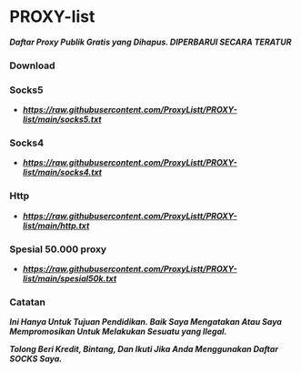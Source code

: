 # PROXY-list
***Daftar Proxy Publik Gratis yang Dihapus. DIPERBARUI SECARA TERATUR***

<h3 align="left">Download</h3>

<h3 align="left">Socks5</h3>

- ***https://raw.githubusercontent.com/ProxyListt/PROXY-list/main/socks5.txt***
<h3 align="left">Socks4</h3>

- ***https://raw.githubusercontent.com/ProxyListt/PROXY-list/main/socks4.txt***

<h3 align="left">Http</h3>

- ***https://raw.githubusercontent.com/ProxyListt/PROXY-list/main/http.txt***

<h3 align="left">Spesial 50.000 proxy</h3>

- ***https://raw.githubusercontent.com/ProxyListt/PROXY-list/main/spesial50k.txt***

<h3 align="left">Catatan</h3>

***Ini Hanya Untuk Tujuan Pendidikan. Baik Saya Mengatakan Atau Saya Mempromosikan Untuk Melakukan Sesuatu yang Ilegal.***

___Tolong Beri Kredit, Bintang, Dan Ikuti Jika Anda Menggunakan Daftar SOCKS Saya.___

